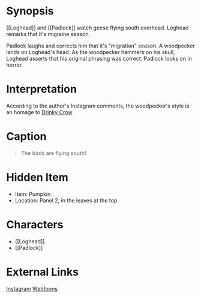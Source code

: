 # Synopsis
[[Loghead]] and [[Padlock]] watch geese flying south overhead. Loghead remarks that it's migraine season.

Padlock laughs and corrects him that it's "migration" season. A woodpecker lands on Loghead's head. As the woodpecker hammers on his skull, Loghead asserts that his original phrasing was correct. Padlock looks on in horror.

# Interpretation
According to the author's Instagram comments, the woodpecker's style is an homage to [Drinky Crow](https://en.wikipedia.org/wiki/The_Drinky_Crow_Show)

# Caption
> The birds are flying south!

# Hidden Item
* Item: Pumpkin
* Location: <spoiler>Panel 2, in the leaves at the top</spoiler>

# Characters
* [[Loghead]]
* [[Padlock]]

# External Links
[Instagram](https://www.instagram.com/p/B3dWeurgYPw/)
[Webtoons](https://www.webtoons.com/en/challenge/twistwood-tales/11-flying-south/viewer?title_no=344740&episode_no=11)
